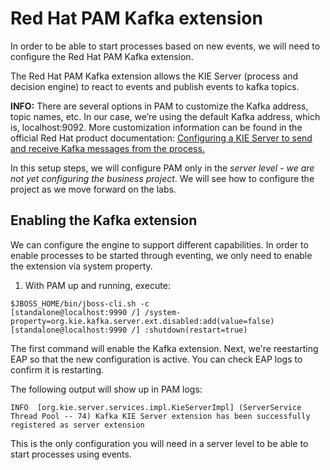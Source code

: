 #  Red Hat PAM Kafka extension

In order to be able to start processes based on new events, we will need to configure the Red Hat PAM Kafka extension.

The Red Hat PAM Kafka extension allows the KIE Server (process and decision engine) to react to events and publish events to kafka topics.

**INFO:** There are several options in PAM to customize the Kafka address, topic names, etc. In our case, we’re using the default Kafka address, which is, localhost:9092. More customization information can be found in the official Red Hat product documentation: [Configuring a KIE Server to send and receive Kafka messages from the process.](https://access.redhat.com/documentation/en-us/red_hat_process_automation_manager/7.10/html-single/integrating_red_hat_process_automation_manager_with_other_products_and_components/index#kieserver-kafka-proc_integrating-amq-streams)

In this setup steps, we will configure PAM only in the _server level_ - _we are not yet configuring the business project_. We will see how to configure the project as we move forward on the labs.

##  Enabling the Kafka extension

We can configure the engine to support different capabilities. In order to enable processes to be started through eventing, we only need to enable the extension via system property. 

1. With PAM up and running, execute: 

~~~
$JBOSS_HOME/bin/jboss-cli.sh -c
[standalone@localhost:9990 /] /system-property=org.kie.kafka.server.ext.disabled:add(value=false)
[standalone@localhost:9990 /] :shutdown(restart=true)
~~~

The first command will enable the Kafka extension. Next, we're reestarting EAP so that the new configuration is active. You can check EAP logs to confirm it is restarting.

The following output will show up in PAM logs: 

~~~
INFO  [org.kie.server.services.impl.KieServerImpl] (ServerService Thread Pool -- 74) Kafka KIE Server extension has been successfully registered as server extension
~~~

This is the only configuration you will need in a server level to be able to start processes using events.
